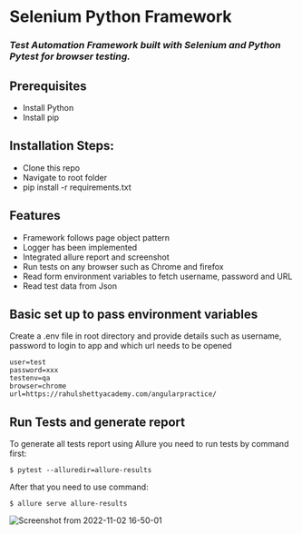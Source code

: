 # Selenium Python Framework

### _Test Automation Framework built with Selenium and Python Pytest for browser testing._

## Prerequisites
- Install Python
- Install pip

## Installation Steps:
- Clone this repo
- Navigate to root folder
- pip install -r requirements.txt

## Features 
 - Framework follows page object pattern
 - Logger has been implemented 
 - Integrated allure report and screenshot 
 - Run tests on any browser such as Chrome and firefox
 - Read form environment variables to fetch username, password and URL
 - Read test data from Json

## Basic set up to pass environment variables 
Create a .env file in root directory and provide details such as username, password to login to app and which url needs to be opened

```
user=test
password=xxx
testenv=qa
browser=chrome
url=https://rahulshettyacademy.com/angularpractice/
```

## Run Tests and generate report 
To generate all tests report using Allure you need to run tests by command first:

```$ pytest --alluredir=allure-results ```

After that you need to use command:

```$ allure serve allure-results ```

![Screenshot from 2022-11-02 16-50-01](https://user-images.githubusercontent.com/7016495/199476993-6325e735-826d-4edf-9b2c-47606f77f6b2.png)


